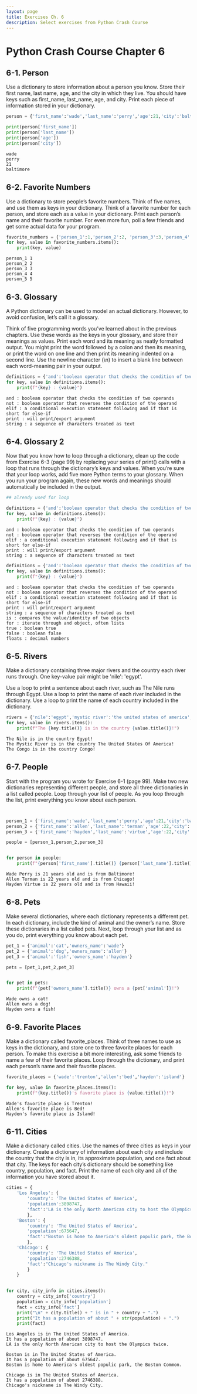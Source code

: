 ```yaml
---
layout: page
title: Exercises Ch. 6
description: Select exercises from Python Crash Course
---
```


# Python Crash Course Chapter 6

## 6-1. Person
Use a dictionary to store information about a person you know. Store their first name, last name, age, and the city in which they live. You should have keys such as first_name, last_name, age, and city. Print each piece of information stored in your dictionary.


```python
person = {'first_name':'wade','last_name':'perry','age':21,'city':'baltimore'}

print(person['first_name'])
print(person['last_name'])
print(person['age'])
print(person['city'])
```

    wade
    perry
    21
    baltimore


## 6-2. Favorite Numbers
Use a dictionary to store people’s favorite numbers. Think of five names, and use them as keys in your dictionary. Think of a favorite number for each person, and store each as a value in your dictionary. Print each person’s name and their favorite number. For even more fun, poll a few friends and get some actual data for your program.


```python
favorite_numbers = {'person_1':1,'person_2':2, 'person_3':3,'person_4':4,'person_5':5}
for key, value in favorite_numbers.items():
    print(key, value)
```

    person_1 1
    person_2 2
    person_3 3
    person_4 4
    person_5 5


## 6-3. Glossary
A Python dictionary can be used to model an actual dictionary. However, to avoid confusion, let’s call it a glossary.

Think of five programming words you’ve learned about in the previous chapters. Use these words as the keys in your glossary, and store their meanings as values.
Print each word and its meaning as neatly formatted output. You might print the word followed by a colon and then its meaning, or print the word on one line and then print its meaning indented on a second line. Use the newline character (\n) to insert a blank line between each word-meaning pair in your output.


```python
definitions = {'and':'boolean operator that checks the condition of two operands','not':'boolean operator that reverses the condition of the operand','elif':'a conditional execution statement following and if that is short for else-if','print':'will print/export argument',"string":"a sequence of characters treated as text"}
for key, value in definitions.items():
    print(f"{key} : {value}")
```

    and : boolean operator that checks the condition of two operands
    not : boolean operator that reverses the condition of the operand
    elif : a conditional execution statement following and if that is short for else-if
    print : will print/export argument
    string : a sequence of characters treated as text


## 6-4. Glossary 2
Now that you know how to loop through a dictionary, clean up the code from Exercise 6-3 (page 99) by replacing your series of print() calls with a loop that runs through the dictionary’s keys and values. When you’re sure that your loop works, add five more Python terms to your glossary. When you run your program again, these new words and meanings should automatically be included in the output.


```python
## already used for loop

definitions = {'and':'boolean operator that checks the condition of two operands','not':'boolean operator that reverses the condition of the operand','elif':'a conditional execution statement following and if that is short for else-if','print':'will print/export argument',"string":"a sequence of characters treated as text"}
for key, value in definitions.items():
    print(f"{key} : {value}")
```

    and : boolean operator that checks the condition of two operands
    not : boolean operator that reverses the condition of the operand
    elif : a conditional execution statement following and if that is short for else-if
    print : will print/export argument
    string : a sequence of characters treated as text



```python
definitions = {'and':'boolean operator that checks the condition of two operands','not':'boolean operator that reverses the condition of the operand','elif':'a conditional execution statement following and if that is short for else-if','print':'will print/export argument','string':'a sequence of characters treated as text','is':'compares the value/identity of two objects','for':'iterate through and object, often lists','true':'boolean true','false':'boolean false','floats':'decimal numbers'}
for key, value in definitions.items():
    print(f"{key} : {value}")
```

    and : boolean operator that checks the condition of two operands
    not : boolean operator that reverses the condition of the operand
    elif : a conditional execution statement following and if that is short for else-if
    print : will print/export argument
    string : a sequence of characters treated as text
    is : compares the value/identity of two objects
    for : iterate through and object, often lists
    true : boolean true
    false : boolean false
    floats : decimal numbers


## 6-5. Rivers
Make a dictionary containing three major rivers and the country each river runs through. One key-value pair might be 'nile': 'egypt'.

Use a loop to print a sentence about each river, such as The Nile runs through Egypt.
Use a loop to print the name of each river included in the dictionary.
Use a loop to print the name of each country included in the dictionary.


```python
rivers = {'nile':'egypt','mystic river':'the united states of america','congo':'congo'}
for key, value in rivers.items():
    print(f"The {key.title()} is in the country {value.title()}!")
```

    The Nile is in the country Egypt!
    The Mystic River is in the country The United States Of America!
    The Congo is in the country Congo!


## 6-7. People
Start with the program you wrote for Exercise 6-1 (page 99). Make two new dictionaries representing different people, and store all three 
dictionaries in a list called people. Loop through your list of people. As you loop through the list, print everything you know about each person.


```python


person_1 = {'first_name':'wade','last_name':'perry','age':21,'city':'baltimore'}
person_2 = {'first_name':'allen','last_name':'terman','age':22,'city':'chicago'}
person_3 = {'first_name':'hayden','last_name':'virtue','age':22,'city':'hawaii'}

people = [person_1,person_2,person_3]


for person in people:
    print(f"{person['first_name'].title()} {person['last_name'].title()} is {person['age']} years old and is from {person['city'].title()}!")


```

    Wade Perry is 21 years old and is from Baltimore!
    Allen Terman is 22 years old and is from Chicago!
    Hayden Virtue is 22 years old and is from Hawaii!


## 6-8. Pets
Make several dictionaries, where each dictionary represents a different pet. In each dictionary, include the kind of animal and the owner’s name. Store these dictionaries in a list called pets. Next, loop through your list and as you do, print everything you know about each pet.


```python
pet_1 = {'animal':'cat','owners_name':'wade'}
pet_2 = {'animal':'dog','owners_name':'allen'}
pet_3 = {'animal':'fish','owners_name':'hayden'}

pets = [pet_1,pet_2,pet_3]


for pet in pets:
    print(f"{pet['owners_name'].title()} owns a {pet['animal']}!")


```

    Wade owns a cat!
    Allen owns a dog!
    Hayden owns a fish!


## 6-9. Favorite Places
Make a dictionary called favorite_places. Think of three names to use as keys in the dictionary, and store one to three favorite places for each person. To make this exercise a bit more interesting, ask some friends to name a few of their favorite places. Loop through the dictionary, and print each person’s name and their favorite places.


```python
favorite_places = {'wade':'trenton','allen':'bed','hayden':'island'}

for key, value in favorite_places.items():
    print(f"{key.title()}'s favorite place is {value.title()}!")
```

    Wade's favorite place is Trenton!
    Allen's favorite place is Bed!
    Hayden's favorite place is Island!


## 6-11. Cities
Make a dictionary called cities. Use the names of three cities as keys in your dictionary. Create a dictionary of information about each city and include the country that the city is in, its approximate population, and one fact about that city. The keys for each city’s dictionary should be something like country, population, and fact. Print the name of each city and all of the information you have stored about it.


```python
cities = {
    'Los Angeles': {
        'country': 'The United States of America',
        'population':3898747,
        'fact':'LA is the only North American city to host the Olympics twice.'
        },
    'Boston': {
        'country': 'The United States of America',
        'population':675647,
        'fact':"Boston is home to America's oldest populic park, the Boston Common."
        },
    'Chicago': {
        'country': 'The United States of America',
        'population':2746388,
        'fact':"Chicago's nickname is The Windy City."
        }
    }
    

for city, city_info in cities.items():
    country = city_info['country']
    population = city_info['population']
    fact = city_info['fact']
    print("\n" + city.title() + " is in " + country + ".")
    print("It has a population of about " + str(population) + ".")
    print(fact)
```

    
    Los Angeles is in The United States of America.
    It has a population of about 3898747.
    LA is the only North American city to host the Olympics twice.
    
    Boston is in The United States of America.
    It has a population of about 675647.
    Boston is home to America's oldest populic park, the Boston Common.
    
    Chicago is in The United States of America.
    It has a population of about 2746388.
    Chicago's nickname is The Windy City.



```python

```
